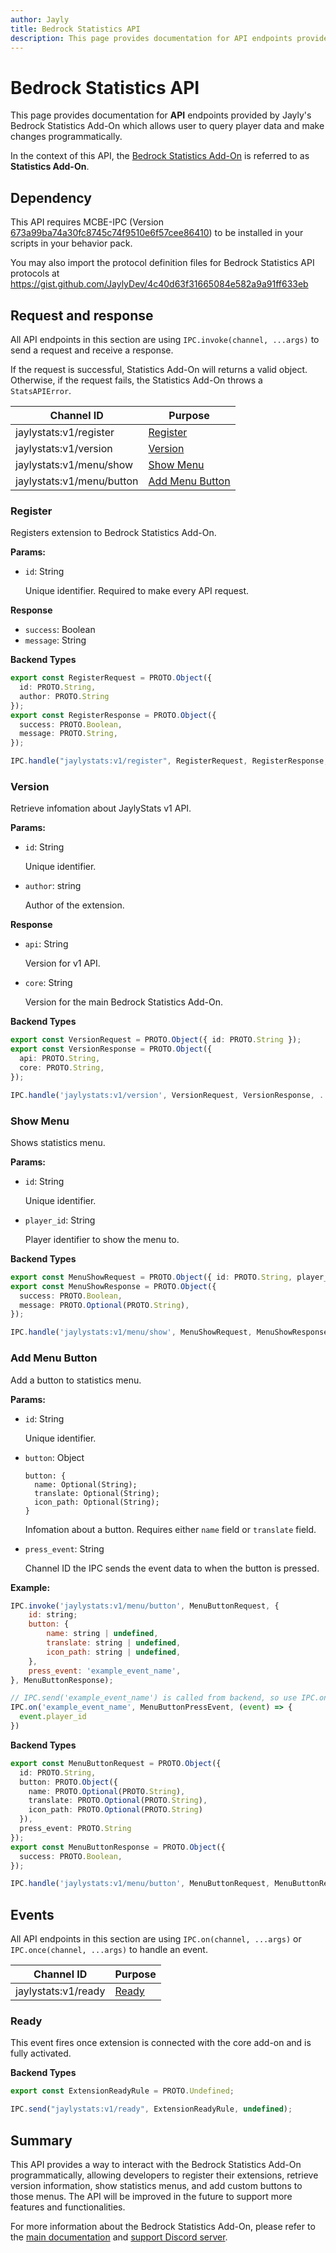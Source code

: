 ```yaml
---
author: Jayly
title: Bedrock Statistics API
description: This page provides documentation for API endpoints provided by Jayly's Bedrock Statistics Add-On which allows user to query player data and make changes programmatically.
---
```


# Bedrock Statistics API

This page provides documentation for **API** endpoints provided by Jayly's Bedrock Statistics Add-On which allows user to query player data and make changes programmatically.

In the context of this API, the [Bedrock Statistics Add-On](/posts/statistics) is referred to as **Statistics Add-On**.

## Dependency

This API requires MCBE-IPC (Version [673a99ba74a30fc8745c74f9510e6f57cee86410](https://github.com/OmniacDev/MCBE-IPC/blob/673a99ba74a30fc8745c74f9510e6f57cee86410/src/ipc.ts)) to be installed in your scripts in your behavior pack.

You may also import the protocol definition files for Bedrock Statistics API protocols at https://gist.github.com/JaylyDev/4c40d63f31665084e582a9a91ff633eb

## Request and response

All API endpoints in this section are using `IPC.invoke(channel, ...args)` to send a request and receive a response.

If the request is successful, Statistics Add-On will returns a valid object. Otherwise, if the request fails, the Statistics Add-On throws a `StatsAPIError`.

| Channel ID                | Purpose                             |
| ------------------------- | ----------------------------------- |
| jaylystats:v1/register    | [Register](#register)               |
| jaylystats:v1/version     | [Version](#version)                 |
| jaylystats:v1/menu/show   | [Show Menu](#show-menu)             |
| jaylystats:v1/menu/button | [Add Menu Button](#add-menu-button) |

### Register

Registers extension to Bedrock Statistics Add-On.

**Params:**

- `id`: String

  Unique identifier. Required to make every API request.

**Response**

- `success`: Boolean
- `message`: String

**Backend Types**

```ts
export const RegisterRequest = PROTO.Object({
  id: PROTO.String,
  author: PROTO.String
});
export const RegisterResponse = PROTO.Object({
  success: PROTO.Boolean,
  message: PROTO.String,
});

IPC.handle("jaylystats:v1/register", RegisterRequest, RegisterResponse, ...);
```

### Version

Retrieve infomation about JaylyStats v1 API.

**Params:**

- `id`: String

  Unique identifier.

- `author`: string

  Author of the extension.

**Response**

- `api`: String

  Version for v1 API.

- `core`: String

  Version for the main Bedrock Statistics Add-On.

**Backend Types**

```ts
export const VersionRequest = PROTO.Object({ id: PROTO.String });
export const VersionResponse = PROTO.Object({
  api: PROTO.String,
  core: PROTO.String,
});

IPC.handle('jaylystats:v1/version', VersionRequest, VersionResponse, ...);
```

### Show Menu

Shows statistics menu.

**Params:**

- `id`: String

  Unique identifier.

- `player_id`: String

  Player identifier to show the menu to.

**Backend Types**

```ts
export const MenuShowRequest = PROTO.Object({ id: PROTO.String, player_id: PROTO.String });
export const MenuShowResponse = PROTO.Object({
  success: PROTO.Boolean,
  message: PROTO.Optional(PROTO.String),
});

IPC.handle('jaylystats:v1/menu/show', MenuShowRequest, MenuShowResponse, ...);
```

### Add Menu Button

Add a button to statistics menu.

**Params:**

- `id`: String

  Unique identifier.

- `button`: Object

  ```
  button: {
    name: Optional(String);
    translate: Optional(String);
    icon_path: Optional(String);
  }
  ```

  Infomation about a button. Requires either `name` field or `translate` field.

- `press_event`: String

  Channel ID the IPC sends the event data to when the button is pressed.

**Example:**

```js
IPC.invoke('jaylystats:v1/menu/button', MenuButtonRequest, {
    id: string;
    button: {
        name: string | undefined,
        translate: string | undefined,
        icon_path: string | undefined,
    },
    press_event: 'example_event_name',
}, MenuButtonResponse);

// IPC.send('example_event_name') is called from backend, so use IPC.on() to receive the event data.
IPC.on('example_event_name', MenuButtonPressEvent, (event) => {
  event.player_id
})
```

**Backend Types**

```ts
export const MenuButtonRequest = PROTO.Object({
  id: PROTO.String,
  button: PROTO.Object({
    name: PROTO.Optional(PROTO.String),
    translate: PROTO.Optional(PROTO.String),
    icon_path: PROTO.Optional(PROTO.String)
  }),
  press_event: PROTO.String
});
export const MenuButtonResponse = PROTO.Object({
  success: PROTO.Boolean,
});

IPC.handle('jaylystats:v1/menu/button', MenuButtonRequest, MenuButtonResponse, ...);
```

## Events

All API endpoints in this section are using `IPC.on(channel, ...args)` or `IPC.once(channel, ...args)` to handle an event.

| Channel ID          | Purpose         |
| ------------------- | --------------- |
| jaylystats:v1/ready | [Ready](#ready) |

### Ready

This event fires once extension is connected with the core add-on and is fully activated.

**Backend Types**

```ts
export const ExtensionReadyRule = PROTO.Undefined;

IPC.send("jaylystats:v1/ready", ExtensionReadyRule, undefined);
```

## Summary

This API provides a way to interact with the Bedrock Statistics Add-On programmatically, allowing developers to register their extensions, retrieve version information, show statistics menus, and add custom buttons to those menus. The API will be improved in the future to support more features and functionalities.

For more information about the Bedrock Statistics Add-On, please refer to the [main documentation](/posts/statistics) and [support Discord server](https://discord.gg/SuhGvZEXb4).
